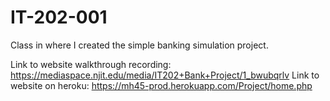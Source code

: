 # IT-202-001
Class in where I created the simple banking simulation project.

Link to website walkthrough recording: https://mediaspace.njit.edu/media/IT202+Bank+Project/1_bwubqrlv
Link to website on heroku: https://mh45-prod.herokuapp.com/Project/home.php
